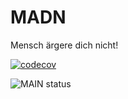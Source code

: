 # MADN
Mensch ärgere dich nicht!

[![codecov](https://codecov.io/gh/ReapreZ/MADN/branch/main/graph/badge.svg?token=FSEWTIHMGO)](https://codecov.io/gh/ReapreZ/MADN)

![MAIN status](https://github.com/ReapreZ/MADN/actions/workflows/scala.yml/badge.svg)
